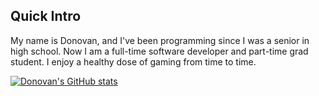 ## Quick Intro
My name is Donovan, and I've been programming since I was a senior in high school. Now I am a full-time software developer and part-time grad student. I enjoy a healthy dose of gaming from time to time.
<!--
**donovanolivarez/donovanolivarez** is a ✨ _special_ ✨ repository because its `README.md` (this file) appears on your GitHub profile.

Here are some ideas to get you started:

- 🔭 I’m currently working on ...
- 🌱 I’m currently learning ...
- 👯 I’m looking to collaborate on ...
- 🤔 I’m looking for help with ...
- 💬 Ask me about ...
- 📫 How to reach me: ...
- ⚡ Fun fact: ...

-->

[![Donovan's GitHub stats](https://github-readme-stats.vercel.app/api?username=donovanolivarez&show_icons=true&theme=gruvbox)](https://github.com/anuraghazra/github-readme-stats)

